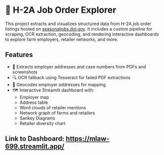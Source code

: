 # 🧅 H-2A Job Order Explorer

This project extracts and visualizes structured data from H-2A job order listings hosted on [seasonaljobs.dol.gov](https://seasonaljobs.dol.gov). It includes a custom pipeline for scraping, OCR extraction, geocoding, and rendering interactive dashboards to explore farm employers, retailer networks, and more.

## Features

- 📄 Extracts employer addresses and case numbers from PDFs and screenshots
- 🔍 OCR fallback using Tesseract for failed PDF extractions
- 📍 Geocodes employer addresses for mapping
- 🗺️ Interactive Streamlit dashboard with:
  - Employer map
  - Address table
  - Word clouds of retailer mentions
  - Network graph of farms and retailers
  - Sankey Diagrams
  - Retailer diversity chart

## Link to Dashboard: https://mlaw-699.streamlit.app/
